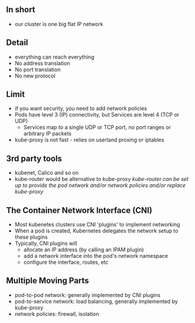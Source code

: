 ## In short
- our cluster is one big flat IP network

## Detail
- everything can reach everything
- No address translation
- No port translation
- No new protocol

## Limit
- if you want security, you need to add network policies
- Pods have level 3 (IP) connectivity, but Services are level 4 (TCP or UDP)
    - Services map to a single UDP or TCP port, no port ranges or arbitrary IP packets
- kube-proxy is not fast - relies on userland proxing or iptables

## 3rd party tools
- kubenet, Calico and so on
- kube-router would be alternative to kube-proxy
*kube-router can be set up to provide the pod network and/or network policies and/or replace kube-proxy*

## The Container Network Interface (CNI)
- Most kubenetes clusters use CNI 'plugins' to implement networking
- When a pod is created, Kubernetes delegates the network setup to these plugins
- Typically, CNI plugins will
    - allocate an IP address (by calling an IPAM plugin)
    - add a network interface into the pod's network namespace
    - configure the interface, routes, etc

## Multiple Moving Parts
- pod-to-pod network: generally implemented by CNI plugins
- pod-to-service network: load balancing, generally implemented by kube-proxy
- network policies: firewall, isolation